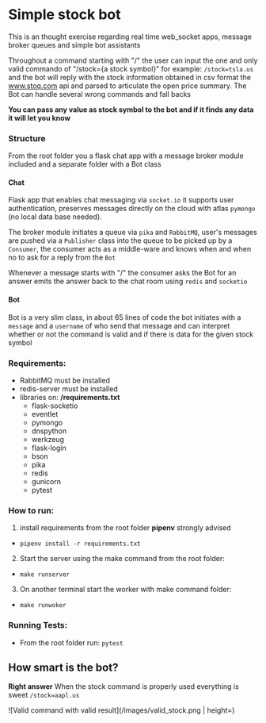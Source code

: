 # Simple stock bot

This is an thought exercise regarding real time web_socket apps, message broker queues and simple bot assistants

Throughout a command starting with "/" the user can input the one and only valid commando of "/stock={a stock symbol}" for example: `/stock=tsla.us`  and the bot will reply with the stock information obtained in csv format the www.stoq.com api and parsed to articulate the open price summary. The Bot can handle several wrong commands and fall backs

**You can pass any value as stock symbol to the bot and if it finds any data it will let you know**

### Structure
From the root folder you a flask chat app with a message broker module included and a separate folder with a Bot class

#### Chat
Flask app that enables chat messaging via `socket.io`  it supports user authentication, preserves messages directly on the cloud with atlas `pymongo` (no local data base needed).

The broker module initiates a queue via `pika` and `RabbitMQ`, user's messages are pushed  via a `Publisher` class into the queue to be picked up by a `Consumer`, the consumer acts as a middle-ware and knows when and when no to ask for a reply from the `Bot`

Whenever a message starts with "/" the consumer asks the Bot for an answer emits the answer back to the chat room using `redis` and `socketio` 

#### Bot
Bot is a very slim class, in about 65 lines of code the bot initiates with a  `message` and a `username` of who send that message and can interpret whether or not the command is valid and if there is data for the given stock symbol

### Requirements:
* RabbitMQ must be installed
* redis-server must be installed
* libraries on: **/requirements.txt**
  * flask-socketio
  * eventlet
  * pymongo
  * dnspython
  * werkzeug
  * flask-login  
  * bson
  * pika
  * redis
  * gunicorn
  * pytest

### How to run:
1. install requirements from the root folder **pipenv** strongly advised
  - `pipenv install -r requirements.txt`
2. Start the server using the make command from the root folder:
  - `make runserver`
3. On another terminal start the worker with make command folder:
  - `make runwoker`

### Running Tests:
* From the root folder run: `pytest`

## How smart is the bot?

**Right answer**
When the stock command is properly used everything is sweet `/stock=aapl.us`

![Valid command with valid result](/images/valid_stock.png | height=)


